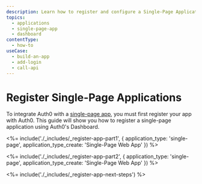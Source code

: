 ```yaml
---
description: Learn how to register and configure a Single-Page Application (SPA) using the Auth0 Management Dashboard. These may include JavaScript applications that perform most of their user interface logic in a web browser, communicating with a web server primarily using APIs (e.g., AngularJS + Node.js, React).
topics:
  - applications
  - single-page-app
  - dashboard
contentType: 
  - how-to
useCase:
  - build-an-app
  - add-login
  - call-api
---
```

# Register Single-Page Applications

To integrate Auth0 with a [single-page app](/applications/concepts/app-types-auth0), you must first register your app with Auth0. This guide will show you how to register a single-page application using Auth0's Dashboard.

<%= include('./_includes/_register-app-part1', { application_type: 'single-page', application_type_create: 'Single-Page Web App' }) %> 

<%= include('./_includes/_register-app-part2', { application_type: 'single-page', application_type_create: 'Single-Page Web App' }) %> 

<%= include('./_includes/_register-app-next-steps') %>